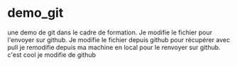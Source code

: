 demo_git
========

une demo de git dans le cadre de formation. 
Je modifie le fichier pour l'envoyer sur github.
Je modifie le fichier depuis github pour récupérer avec pull
je remodifie depuis ma machine en local pour le renvoyer sur github.
c'est cool je modifie de github
